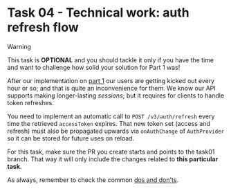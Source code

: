 # Task 04 - Technical work: auth refresh flow

> [!WARNING]
> This task is **OPTIONAL** and you should tackle it only if you have the time and want to challenge how solid your solution for Part 1 was!

After our implementation on [part 1](#1-technical-work-filling-the-gaps-in-the-auth-flow) our users are getting kicked out every hour or so; and that is quite an inconvenience for them. We know our API supports making longer-lasting _sessions_; but it requires for clients to handle token refreshes.

You need to implement an automatic call to `POST /v3/auth/refresh` every time the retrieved `accessToken` expires. That new token set (access and refresh) must also be propagated upwards via `onAuthChange` of `AuthProvider` so it can be stored for future uses on reload.

For this task, make sure the PR you create starts and points to the task01 branch. That way it will only include the changes related to **this particular task**.

As always, remember to check the common [dos and don'ts](../README.md#dos-and-donts).
